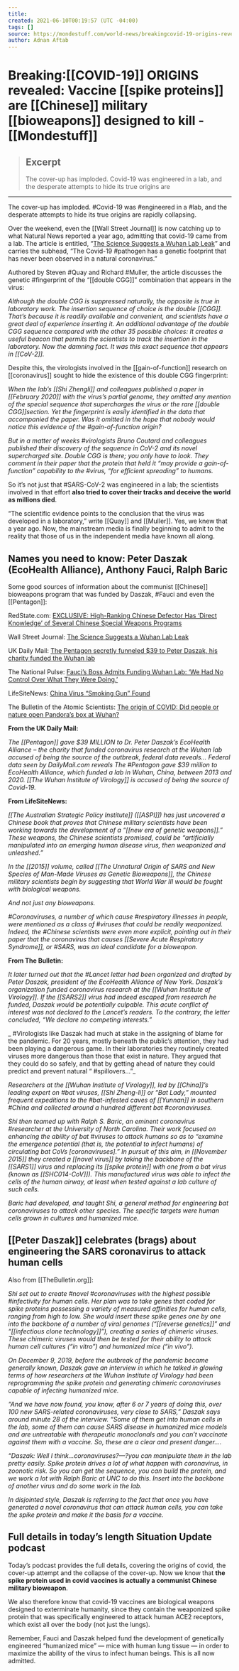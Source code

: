 ```yaml
---
title:
created: 2021-06-10T00:19:57 (UTC -04:00)
tags: []
source: https://mondestuff.com/world-news/breakingcovid-19-origins-revealed-vaccine-spike-proteins-are-chinese-military-bioweapons-designed-to-kill/
author: Adnan Aftab
---
```


# Breaking:[[COVID-19]] ORIGINS revealed: Vaccine [[spike proteins]] are [[Chinese]] military [[bioweapons]] designed to kill - [[Mondestuff]]

> ## Excerpt
> The cover-up has imploded. Covid-19 was engineered in a lab, and the desperate attempts to hide its true origins are

---
The cover-up has imploded. #Covid-19 was #engineered in a #lab, and the desperate attempts to hide its true origins are rapidly collapsing.

Over the weekend, even the [[Wall Street Journal]] is now catching up to what Natural News reported a year ago, admitting that covid-19 came from a lab. The article is entitled, “[The Science Suggests a Wuhan Lab Leak](https://www.wsj.com/articles/the-science-suggests-a-wuhan-lab-leak-11622995184)” and carries the subhead, “The Covid-19 #pathogen has a genetic footprint that has never been observed in a natural coronavirus.”

Authored by Steven #Quay and Richard #Muller, the article discusses the genetic #fingerprint of the “[[double CGG]]” combination that appears in the virus:

_Although the double CGG is suppressed naturally, the opposite is true in laboratory work. The insertion sequence of choice is the double [[CGG]]. That’s because it is readily available and convenient, and scientists have a great deal of experience inserting it. An additional advantage of the double CGG sequence compared with the other 35 possible choices: It creates a useful beacon that permits the scientists to track the insertion in the laboratory. Now the damning fact. It was this exact sequence that appears in [[CoV-2]]._

Despite this, the virologists involved in the [[gain-of-function]] research on [[coronavirus]] sought to hide the existence of this double CGG fingerprint:

_When the lab’s [[Shi Zhengli]] and colleagues published a paper in [[February 2020]] with the virus’s partial genome, they omitted any mention of the special sequence that supercharges the virus or the rare [[double CGG]]section. Yet the fingerprint is easily identified in the data that accompanied the paper. Was it omitted in the hope that nobody would notice this evidence of the #gain-of-function origin?_

_But in a matter of weeks #virologists Bruno Coutard and colleagues published their discovery of the sequence in CoV-2 and its novel supercharged site. Double CGG is there; you only have to look. They comment in their paper that the protein that held it “may provide a gain-of-function” capability to the #virus, “for efficient spreading” to humans._

So it’s not just that #SARS-CoV-2 was engineered in a lab; the scientists involved in that effort **also tried to cover their tracks and deceive the world as millions died**.

“The scientific evidence points to the conclusion that the virus was developed in a laboratory,” write [[Quay]] and [[Muller]]. Yes, we knew that a year ago. Now, the mainstream media is finally beginning to admit to the reality that those of us in the independent media have known all along.

## Names you need to know: Peter Daszak (EcoHealth Alliance), Anthony Fauci, Ralph Baric

Some good sources of information about the communist [[Chinese]] bioweapons program that was funded by Daszak, #Fauci and even the [[Pentagon]]:

RedState.com: [EXCLUSIVE: High-Ranking Chinese Defector Has ‘Direct Knowledge’ of Several Chinese Special Weapons Programs](https://redstate.com/jenvanlaar/2021/06/04/exclusive-high-ranking-chinese-defector-has-direct-knowledge-of-several-chinese-special-weapons-programs-n391238)

Wall Street Journal: [The Science Suggests a Wuhan Lab Leak](https://www.wsj.com/articles/the-science-suggests-a-wuhan-lab-leak-11622995184)

UK Daily Mail: [The Pentagon secretly funneled $39 to Peter Daszak, his charity funded the Wuhan lab](https://www.dailymail.co.uk/news/article-9652287/The-Pentagon-funneled-39million-charity-funded-Wuhan-lab.html)

The National Pulse: [Fauci’s Boss Admits Funding Wuhan Lab: ‘We Had No Control Over What They Were Doing.’](https://thenationalpulse.com/news/faucis-boss-admits-funding-wuhan-lab-we-had-no-control-over-what-they-were-doing/)

LifeSiteNews: [China Virus “Smoking Gun” Found](https://www.lifesitenews.com/blogs/china-virus-smoking-gun-found)

The Bulletin of the Atomic Scientists: [The origin of COVID: Did people or nature open Pandora’s box at Wuhan?](https://thebulletin.org/2021/05/the-origin-of-covid-did-people-or-nature-open-pandoras-box-at-wuhan/)

**From the UK Daily Mail:**

_The [[Pentagon]] gave $39 MILLION to Dr. Peter Daszak’s EcoHealth Alliance – the charity that funded coronavirus research at the Wuhan lab accused of being the source of the outbreak, federal data reveals… Federal data seen by DailyMail.com reveals The #Pentagon gave $39 million to EcoHealth Alliance, which funded a lab in Wuhan, China, between 2013 and 2020. [[The Wuhan Institute of Virology]] is accused of being the source of Covid-19._

**From LifeSiteNews:**

_[[The Australian Strategic Policy Institute]] ([[ASPI]]) has just uncovered a Chinese book that proves that Chinese military scientists have been working towards the development of a “[[new era of genetic weapons]].” These weapons, the Chinese scientists promised, could be “artificially manipulated into an emerging human disease virus, then weaponized and unleashed.”_

_In the [[2015]] volume, called [[The Unnatural Origin of SARS and New Species of Man-Made Viruses as Genetic Bioweapons]], the Chinese military scientists begin by suggesting that World War III would be fought with biological weapons._

_And not just any bioweapons._

_#Coronaviruses, a number of which cause #respiratory illnesses in people, were mentioned as a class of #viruses that could be readily weaponized. Indeed, the #Chinese scientists were even more explicit, pointing out in their paper that the coronavirus that causes [[Severe Acute Respiratory Syndrome]], or #SARS, was an ideal candidate for a bioweapon._

**From The Bulletin:**

_It later turned out that the #Lancet letter had been organized and drafted by Peter Daszak, president of the EcoHealth Alliance of New York. Daszak’s organization funded coronavirus research at the [[Wuhan Institute of Virology]]. If the [[SARS2]] virus had indeed escaped from research he funded, Daszak would be potentially culpable. This acute conflict of interest was not declared to the Lancet’s readers. To the contrary, the letter concluded, “We declare no competing interests.”_

_ #Virologists like Daszak had much at stake in the assigning of blame for the pandemic. For 20 years, mostly beneath the public’s attention, they had been playing a dangerous game. In their laboratories they routinely created viruses more dangerous than those that exist in nature. They argued that they could do so safely, and that by getting ahead of nature they could predict and prevent natural “ #spillovers…”_

_Researchers at the [[Wuhan Institute of Virology]], led by [[China]]’s leading expert on #bat viruses, [[Shi Zheng-li]] or “Bat Lady,” mounted frequent expeditions to the #bat-infested caves of [[Yunnan]] in southern #China and collected around a hundred different bat #coronaviruses._

_Shi then teamed up with Ralph S. Baric, an eminent coronavirus #researcher at the University of North Carolina. Their work focused on enhancing the ability of bat #viruses to attack humans so as to “examine the emergence potential (that is, the potential to infect humans) of circulating bat CoVs \[coronaviruses\].” In pursuit of this aim, in [[November 2015]] they created a [[novel virus]] by taking the backbone of the [[SARS1]] virus and replacing its [[spike protein]] with one from a bat virus (known as [[SHC014-CoV]]). This manufactured virus was able to infect the cells of the human airway, at least when tested against a lab culture of such cells._

_Baric had developed, and taught Shi, a general method for engineering bat coronaviruses to attack other species. The specific targets were human cells grown in cultures and humanized mice._

## [[Peter Daszak]] celebrates (brags) about engineering the SARS coronavirus to attack human cells

Also from [[TheBulletin.org]]:

_Shi set out to create #novel #coronaviruses with the highest possible #infectivity for human cells. Her plan was to take genes that coded for spike proteins possessing a variety of measured affinities for human cells, ranging from high to low. She would insert these spike genes one by one into the backbone of a number of viral genomes (“[[reverse genetics]]” and “[[infectious clone technology]]”), creating a series of chimeric viruses. These chimeric viruses would then be tested for their ability to attack human cell cultures (“in vitro”) and humanized mice (“in vivo”)._

_On December 9, 2019, before the outbreak of the pandemic became generally known, Daszak gave an interview in which he talked in glowing terms of how researchers at the Wuhan Institute of Virology had been reprogramming the spike protein and generating chimeric coronaviruses capable of infecting humanized mice._

_“And we have now found, you know, after 6 or 7 years of doing this, over 100 new SARS-related coronaviruses, very close to SARS,” Daszak says around minute 28 of the interview. “Some of them get into human cells in the lab, some of them can cause SARS disease in humanized mice models and are untreatable with therapeutic monoclonals and you can’t vaccinate against them with a vaccine. So, these are a clear and present danger…._

_“Daszak: Well I think…coronaviruses?—?you can manipulate them in the lab pretty easily. Spike protein drives a lot of what happen with coronavirus, in zoonotic risk. So you can get the sequence, you can build the protein, and we work a lot with Ralph Baric at UNC to do this. Insert into the backbone of another virus and do some work in the lab._

_In disjointed style, Daszak is referring to the fact that once you have generated a novel coronavirus that can attack human cells, you can take the spike protein and make it the basis for a vaccine._

## Full details in today’s length Situation Update podcast

Today’s podcast provides the full details, covering the origins of covid, the cover-up attempt and the collapse of the cover-up. Now we know that **the spike protein used in covid vaccines is actually a communist Chinese military bioweapon**.

We also therefore know that covid-19 vaccines are biological weapons designed to exterminate humanity, since they contain the weaponized spike protein that was specifically engineered to attack human ACE2 receptors, which exist all over the body (not just the lungs).

Remember, Fauci and Daszak helped fund the development of genetically engineered “humanized mice” — mice with human lung tissue — in order to maximize the ability of the virus to infect human beings. This is all now admitted.
